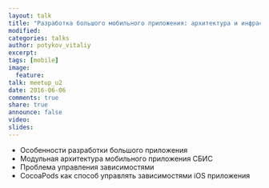 ```yaml
---
layout: talk
title: "Разработка большого мобильного приложения: архитектура и инфраструктура"
modified:
categories: talks
author: potykov_vitaliy
excerpt:
tags: [mobile]
image:
  feature:
talk: meetup_u2
date: 2016-06-06
comments: true
share: true
announce: false 
video: 
slides: 
---
```



* Особенности разработки большого приложения
* Модульная архитектура мобильного приложения СБИС
* Проблема управления зависимостями
* CocoaPods как способ управлять зависимостями iOS приложения


